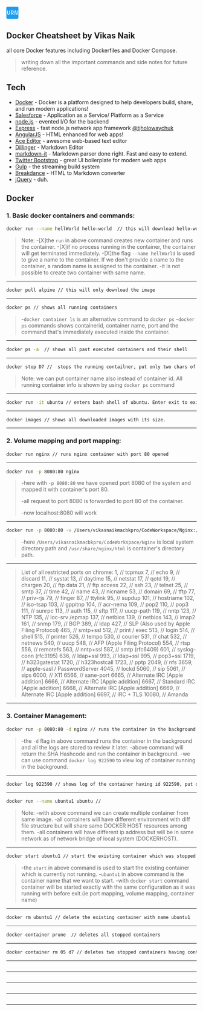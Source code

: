 ![](https://github.com/vrnaik/docker/blob/main/VRN-32x32.png)
## Docker Cheatsheet by Vikas Naik

all core Docker features including Dockerfiles and Docker Compose.

> writing down all the important commands and side notes for future reference.

## Tech

- [Docker] - Docker is a platform designed to help developers build, share, and run modern applications!
- [Salesforce] - Application as a Service/ Platform as a Service
- [node.js] - evented I/O for the backend
- [Express] - fast node.js network app framework [@tjholowaychuk]
- [AngularJS] - HTML enhanced for web apps!
- [Ace Editor] - awesome web-based text editor
- [Dillinger] - Markdown Editor
- [markdown-it] - Markdown parser done right. Fast and easy to extend.
- [Twitter Bootstrap] - great UI boilerplate for modern web apps
- [Gulp] - the streaming build system
- [Breakdance](https://breakdance.github.io/breakdance/) - HTML
to Markdown converter
- [jQuery] - duh.


## Docker
### 1. Basic docker containers and commands:
```sh
docker run --name hellWorld hello-world  // this will download hello-world image from remote registry of dockerhub and runs the container.
```
> Note: 
 -[X]the `run` in above command creates new container and runs the container.
 -[X]if no process running in the container, the container will get terminated immediately.
 -[X]the flag `--name hellWorld` is used to give a name to the container. If we don't provide a name to the container, a random name is assigned to the container.
> -it is not possible to create two container with same name.
---
```sh
docker pull alpine // this will only download the image
```
---
```sh
docker ps // shows all running containers
```
> -`docker container ls` is an alternative command to `docker ps`
> -`docker ps` commands shows containerid, container name, port and the command that's immediately executed inside the container.

---
```sh
docker ps -a  // shows all past executed containers and their shell
```
---
```sh
docker stop D7 //  stops the running contailner, put only two chars of containerID
```
> Note: we can put container name also instead of container id. All running container info is shown by using `docker ps` command
---

```sh
docker run -it ubuntu // enters bash shell of ubuntu. Enter exit to exit the bash shell.
```
---

```sh
docker images // shows all downloaded images with its size.
```
---
### 2. Volume mapping and port mapping:

```sh
docker run nginx // runs nginx container with port 80 opened
```
---
```sh
docker run -p 8080:80 nginx
```
> -here with `-p 8080:80` we have opened port 8080 of the system and mapped it with container's port 80. 
> 
> -all request to port 8080 is forwarded to port 80 of the container.
> 
> -now localhost:8080 will work
---
```sh
docker run -p 8080:80 -v /Users/vikasnaikmacbkpro/CodeWorkspace/Nginx:/usr/share/nginx/html nginx
```
> -here `/Users/vikasnaikmacbkpro/CodeWorkspace/Nginx` is local system directory path and `/usr/share/nginx/html` is container's directory path.
---
> List of all restricted ports on chrome:
> 1,      // tcpmux
7,      // echo
9,      // discard
11,     // systat
13,     // daytime
15,     // netstat
17,     // qotd
19,     // chargen
20,     // ftp data
21,     // ftp access
22,     // ssh
23,     // telnet
25,     // smtp
37,     // time
42,     // name
43,     // nicname
53,     // domain
69,     // tftp
77,     // priv-rjs
79,     // finger
87,     // ttylink
95,     // supdup
101,    // hostriame
102,    // iso-tsap
103,    // gppitnp
104,    // acr-nema
109,    // pop2
110,    // pop3
111,    // sunrpc
113,    // auth
115,    // sftp
117,    // uucp-path
119,    // nntp
123,    // NTP
135,    // loc-srv /epmap
137,    // netbios
139,    // netbios
143,    // imap2
161,    // snmp
179,    // BGP
389,    // ldap
427,    // SLP (Also used by Apple Filing Protocol)
465,    // smtp+ssl
512,    // print / exec
513,    // login
514,    // shell
515,    // printer
526,    // tempo
530,    // courier
531,    // chat
532,    // netnews
540,    // uucp
548,    // AFP (Apple Filing Protocol)
554,    // rtsp
556,    // remotefs
563,    // nntp+ssl
587,    // smtp (rfc6409)
601,    // syslog-conn (rfc3195)
636,    // ldap+ssl
993,    // ldap+ssl
995,    // pop3+ssl
1719,   // h323gatestat
1720,   // h323hostcall
1723,   // pptp
2049,   // nfs
3659,   // apple-sasl / PasswordServer
4045,   // lockd
5060,   // sip
5061,   // sips
6000,   // X11
6566,   // sane-port
6665,   // Alternate IRC [Apple addition]
6666,   // Alternate IRC [Apple addition]
6667,   // Standard IRC [Apple addition]
6668,   // Alternate IRC [Apple addition]
6669,   // Alternate IRC [Apple addition]
6697,   // IRC + TLS
10080,  // Amanda
---
### 3. Container Management:

```sh
docker run -p 8080:80 -d nginx // runs the container in the background
```
> -the `-d` flag in above command runs the container in the background and all the logs are stored to review it later.
> -above command will return the SHA Hashcode and run the container in background.
> -we can use command `docker log 922590` to view log of container running in the background.
---

```sh
docker log 922590 // shows log of the container having id 922590, put only first few chars of the containerid running in the background.
```

---
```sh
docker run --name ubuntu1 ubuntu // 
```
> Note: 
> -with above command we can create multiple container from same image.
> -all containers will have different environment with diff file structure but will share   same DOCKER HOST resources among them.
> -all containers will have different ip address but will be in same network as of network bridge of local system (DOCKERHOST).

---
```sh
docker start ubuntu1 // start the existing container which was stopped in the past
```
> -the `start` in above command is used to start the existing container which is currently not running.
> -`ubuntu1` in above command is the container name that we want to start.
> -with `docker start` command container will be started exactly with the same configuration as it was running with before exit.(ie port mapping, volume mapping, container name)
---

```sh
docker rm ubuntu1 // delete the existing container with name ubuntu1
```

---
```sh
docker container prune  // deletes all stopped containers
```

---
```sh
docker container rm 05 d7 // deletes two stopped containers having containerids starting with 05 and d7
```

---
```sh
```

---
```sh
```

---
```sh
```

---
```sh
```

---
```sh
```



[//]: # (These are reference links used in the body of this note and get stripped out when the markdown processor does its job. There is no need to format nicely because it shouldn't be seen. Thanks SO - http://stackoverflow.com/questions/4823468/store-comments-in-markdown-syntax)

  
   
   [markdown-it]: <https://github.com/markdown-it/markdown-it>
   [Ace Editor]: <http://ace.ajax.org>
   [node.js]: <http://nodejs.org>
   [Twitter Bootstrap]: <http://twitter.github.com/bootstrap/>
   [jQuery]: <http://jquery.com>
   [@tjholowaychuk]: <http://twitter.com/tjholowaychuk>
   [express]: <http://expressjs.com>
   [AngularJS]: <http://angularjs.org>
   [Gulp]: <http://gulpjs.com>
   [Docker]: <https://www.docker.com>
   [Salesforce]: <https://www.salesforce.com>
   [Dillinger]: <https://dillinger.io/>

